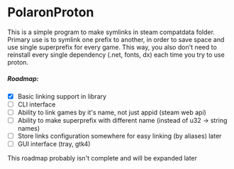 # PolaronProton
This is a simple program to make symlinks in steam compatdata folder.
Primary use is to symlink one prefix to another, in order to save space and use single superprefix for every game.
This way, you also don't need to reinstall every single dependency (.net, fonts, dx) each time you try to use proton.

##### Roadmap:

 - [x] Basic linking support in library
 - [ ] CLI interface
 - [ ] Ability to link games by it's name, not just appid (steam web api)
 - [ ] Ability to make superprefix with different name (instead of u32 -> string names)
 - [ ] Store links configuration somewhere for easy linking (by aliases) later
 - [ ] GUI interface (tray, gtk4)

 This roadmap probably isn't complete and will be expanded later